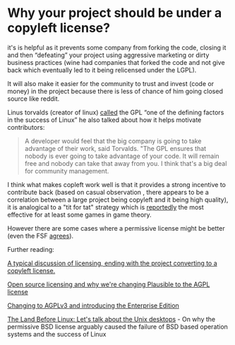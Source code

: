 # Why your project should be under a copyleft license?

it's is helpful as it prevents some company from forking the code, closing it and then “defeating” your project using aggressive marketing or dirty business practices (wine had companies that forked the code and not give back which eventually led to it being relicensed under the LGPL).

It will also make it easier for the community to trust and invest (code or money) in the project because there is less of chance of him going closed source like reddit.

Linus torvalds (creator of linux) [called](https://www.cio.com/article/3112582/linus-torvalds-says-gpl-was-defining-factor-in-linuxs-success.html) the GPL “one of the defining factors in the success of Linux” he also talked about how it helps motivate contributors:

> A developer would feel that the big company is going to take advantage of their work, said Torvalds. "The GPL ensures that nobody is ever going to take advantage of your code. It will remain free and nobody can take that away from you. I think that's a big deal for community management.
>

I think what makes copleft work well is that it provides a strong incentive to contribute back (based on casual observation , there appears to be a correlation between a large project being copyleft and it being high quality), it is analogical to a "tit for tat" strategy which is [reportedly](https://fs.blog/tit-for-tat/) the most effective for at least some games in game theory.

However there are some cases where a permissive license might be better (even the FSF [agrees](https://www.gnu.org/licenses/license-recommendations.html)).

Further reading:

[A typical discussion of licensing, ending with the project converting to a copyleft license.
](https://www.reddit.com/r/opensource/comments/17y64wu/i_built_an_opensource_tool_to_create_courses_like/k9rnv5v/)

[Open source licensing and why we're changing Plausible to the AGPL license
](https://plausible.io/blog/open-source-licenses)

[
Changing to AGPLv3 and introducing the Enterprise Edition](https://cal.com/blog/changing-to-agplv3-and-introducing-enterprise-edition)

[The Land Before Linux: Let's talk about the Unix desktops](https://www.theregister.com/2024/01/27/opinion_column/) - On why the permissive BSD license arguably caused the failure of BSD based operation systems and the success of Linux

